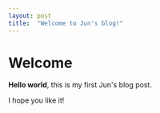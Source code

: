 ```yaml
---
layout: post
title:  "Welcome to Jun's blog!"
---
```


# Welcome

**Hello world**, this is my first Jun's blog post.

I hope you like it!
